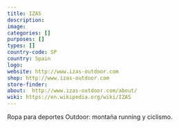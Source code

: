 ```yaml
---
title: IZAS
description:
image:
categories: []
purposes: []
types: []
country-code: SP
country: Spain
logo:
website: http://www.izas-outdoor.com
shop: http://www.izas-outdoor.com
store-finder:
about:  http://www.izas-outdoor.com/about/
wiki: https://en.wikipedia.org/wiki/IZAS
---
```

Ropa para deportes Outdoor: montaña running y ciclismo.

